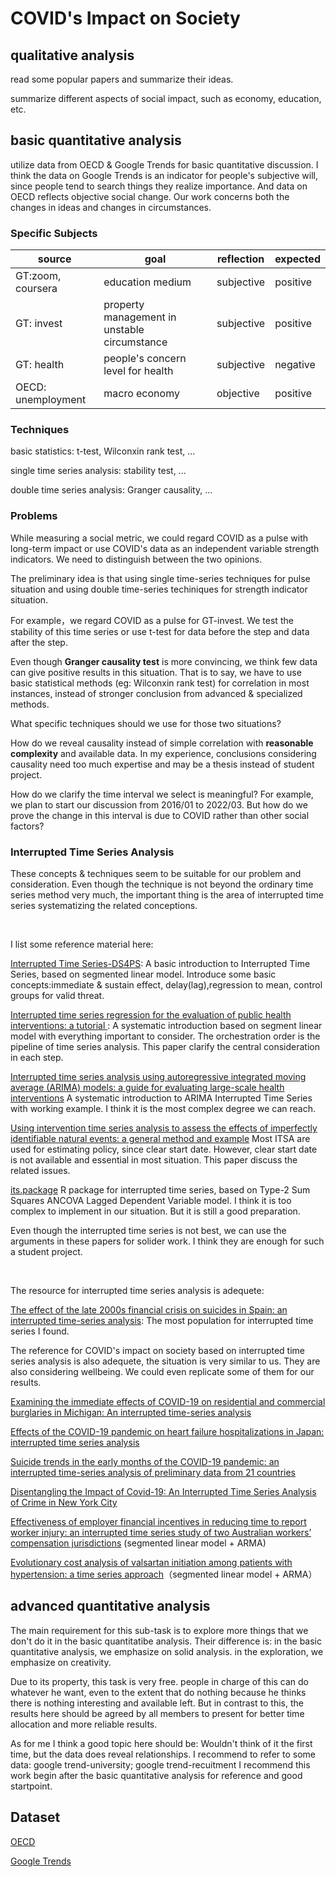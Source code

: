 # COVID's Impact on Society
## qualitative analysis
read some popular papers and summarize their ideas. 

summarize different aspects of social impact, such as economy, education, etc.


##  basic quantitative analysis
utilize data from OECD & Google Trends for basic quantitative discussion.
I think the data on Google Trends is an indicator for people's subjective will, since people tend to search things they realize importance. And data on OECD reflects objective social change. Our work concerns both the changes in ideas and changes in circumstances.

### Specific Subjects

| source| goal | reflection| expected |
| --- | --- | --- | --- |
|GT:zoom, coursera | education medium | subjective | positive |
|GT: invest | property management in unstable circumstance | subjective | positive |
|GT: health| people's concern level for health | subjective | negative |
|OECD: unemployment | macro economy| objective | positive |


### Techniques
basic statistics: t-test, Wilconxin rank test, ...

single time series analysis: stability test, ...

double time series analysis: Granger causality, ...

### Problems
While measuring a social metric, we could regard COVID as a pulse with long-term impact or use COVID's data as an independent variable strength indicators. We need to distinguish between the two opinions.


The preliminary idea is that using single time-series techniques for pulse situation and using double time-series techiniques for strength indicator situation.

For example，we regard COVID as a pulse for GT-invest. We test the stability of this time series or use t-test for data before the step and data after the step.

Even though **Granger causality test** is more convincing, we think few data can give positive results in this situation. That is to say, we have to use basic statistical methods (eg: Wilconxin rank test) for correlation in most instances, instead of stronger conclusion from advanced & specialized methods.

What specific techniques should we use for those two situations? 

How do we reveal causality instead of simple correlation with **reasonable complexity** and available data. In my experience, conclusions considering causality need too much expertise and may be a thesis instead of student project.

How do we clarify the time interval we select is meaningful? For example, we plan to start our discussion from 2016/01 to 2022/03. But how do we prove the change in this interval is due to COVID rather than other social factors?

### Interrupted Time Series Analysis
These concepts & techniques seem to be suitable for our problem and consideration. Even though the technique is not beyond the ordinary time series method very much, the important thing is the area of interrupted time series systematizing the related conceptions.

<br/>

I list some reference material here:

[Interrupted Time Series-DS4PS](https://ds4ps.org/pe4ps-textbook/docs/p-020-time-series.html): A basic introduction to Interrupted Time Series, based on segmented linear model. Introduce some basic concepts:immediate & sustain effect, delay(lag),regression to mean, control groups for valid threat.

[Interrupted time series regression for the evaluation of public health interventions: a tutorial
](https://pubmed.ncbi.nlm.nih.gov/27283160/): A systematic introduction based on segment linear model with everything important to consider. The orchestration order is the pipeline of time series analysis. This paper clarify the central consideration in each step.

[Interrupted time series analysis using autoregressive integrated moving average (ARIMA) models: a guide for evaluating large-scale health interventions](https://bmcmedresmethodol.biomedcentral.com/articles/10.1186/s12874-021-01235-8) A systematic introduction to ARIMA Interrupted Time Series with working example. I think it is the most complex degree we can reach.

[Using intervention time series analysis to assess the effects of imperfectly identifiable natural events: a general method and example](https://bmcmedresmethodol.biomedcentral.com/articles/10.1186/1471-2288-6-16) Most ITSA are used for estimating policy, since clear start date. However, clear start date is not available and essential in most situation. This paper discuss the related issues.



[its.package](https://cran.r-project.org/web/packages/its.analysis/index.html) R package for interrupted time series, based on Type-2 Sum Squares ANCOVA Lagged Dependent Variable model. I think it is too complex to implement in our situation. But it is still a good preparation.

Even though the interrupted time series is not best, we can use the arguments in these papers for solider work. I think they are enough for such a student project.

<br/>

The resource for interrupted time series analysis is adequete:

[The effect of the late 2000s financial crisis on suicides in Spain: an interrupted time-series analysis](https://pubmed.ncbi.nlm.nih.gov/23804080/): The most population for interrupted time series I found.

The reference for COVID's impact on society based on interrupted time series analysis is also adequete, the situation is very similar to us. They are also considering wellbeing. We could even replicate some of them for our results.

[Examining the immediate effects of COVID-19 on residential and commercial burglaries in Michigan: An interrupted time-series analysis](https://www.sciencedirect.com/science/article/pii/S0047235221000544)

[Effects of the COVID-19 pandemic on heart failure hospitalizations in Japan: interrupted time series analysis](https://pubmed.ncbi.nlm.nih.gov/34913269/)

[Suicide trends in the early months of the COVID-19 pandemic: an interrupted time-series analysis of preliminary data from 21 countries](https://www.thelancet.com/journals/lanpsy/article/PIIS2215-0366(21)00091-2/fulltext)

[Disentangling the Impact of Covid-19: An Interrupted Time Series Analysis of Crime in New York City](https://pubmed.ncbi.nlm.nih.gov/35079215/)

[Effectiveness of employer financial incentives in reducing time to report worker injury: an interrupted time series study of two Australian workers’ compensation jurisdictions](https://bmcpublichealth.biomedcentral.com/articles/10.1186/s12889-017-4998-9) (segmented linear model + ARMA)

[Evolutionary cost analysis of valsartan initiation among patients with hypertension: a time series approach](https://pubmed.ncbi.nlm.nih.gov/22011107/)（segmented linear model + ARMA）



## advanced quantitative analysis 
The main requirement for this sub-task is to explore more things that we don't do it in the basic quantitatibe analysis. Their difference is: in the basic quantitative analysis, we emphasize on solid analysis. in the exploration, we emphasize on creativity.

Due to its property, this task is very free. people in charge of this can do whatever he want, even to the extent that do nothing because he thinks there is nothing interesting and available left. But in contrast to this, the results here should be agreed by all members to present for better time allocation and more reliable results.

As for me I think a good topic here should be: Wouldn't think of it the first time, but the data does reveal relationships.
I recommend to refer to some data: google trend-university; google trend-recuitment
I recommend this work begin after the basic quantitative analysis for reference and good startpoint.

## Dataset
[OECD](https://data.oecd.org/)

[Google Trends](https://trends.google.com/trends/?geo=CH)


